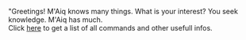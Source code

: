  "Greetings! M'Aiq knows many things. What is your interest? You seek knowledge. M'Aiq has much.    
 Click [here](https://github.com/Skullfox/maiq-the-liar-public/wiki) to get a list of all commands and other usefull infos. 


